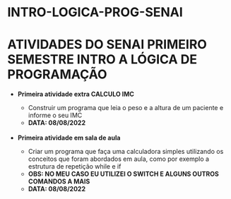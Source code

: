 # INTRO-LOGICA-PROG-SENAI
<body>

<h1>ATIVIDADES DO SENAI PRIMEIRO SEMESTRE INTRO A LÓGICA DE PROGRAMAÇÃO</h1>
<ul>
  <li><strong>Primeira atividade extra CALCULO IMC</strong></li>
  <ul>
       <li>Construir um programa que leia o peso e a altura de um paciente e informe o seu IMC</li>
       <li><b>DATA: 08/08/2022</b></li>
  </ul>
  
  <br>
  
  <li><strong>Primeira atividade em sala de aula</strong></li>
  <ul>
  <li>Criar um programa que faça uma calculadora simples utilizando os conceitos que foram abordados em aula, como por exemplo a estrutura de repetição while e if</li>
  <li><strong>OBS: NO MEU CASO EU UTILIZEI O SWITCH E ALGUNS OUTROS COMANDOS A MAIS</strong></li>
  <li><b>DATA: 08/08/2022</b></li>
  </ul>
  
  <br>
  
</ul>

</body>

